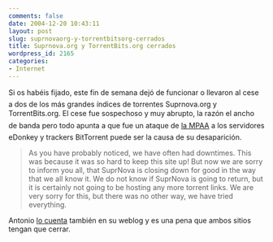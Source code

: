 ```yaml
---
comments: false
date: 2004-12-20 10:43:11
layout: post
slug: suprnovaorg-y-torrentbitsorg-cerrados
title: Suprnova.org y TorrentBits.org cerrados
wordpress_id: 2165
categories:
- Internet
---
```


Si os habéis fijado, este fin de semana dejó de funcionar o llevaron al cese a dos de los más grandes índices de torrentes Suprnova.org y TorrentBits.org. El cese fue sospechoso y muy abrupto, la razón el ancho de banda pero todo apunta a que fue un ataque de [la MPAA](http://www.error500.net/modules/news/article.php?storyid=1118) a los servidores eDonkey y trackers BitTorrent puede ser la causa de su desaparición.





> As you have probably noticed, we have often had downtimes. This was because it was so hard to keep this site up! But now we are sorry to inform you all, that SuprNova is closing down for good in the way that we all know it. We do not know if SuprNova is going to return, but it is certainly not going to be hosting any more torrent links. We are very sorry for this, but there was no other way, we have tried everything.





Antonio [lo cuenta](http://www.error500.net/modules/news/article.php?storyid=1124) también en su weblog y es una pena que ambos sitios tengan que cerrar.




 
